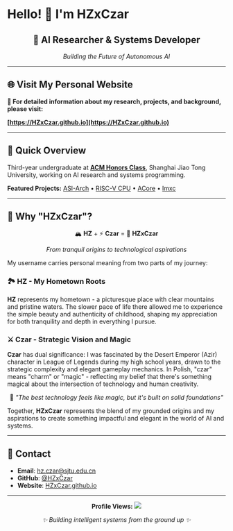 # Hello! 👋 I'm HZxCzar

<div align="center">
  <h2>🤖 AI Researcher & Systems Developer</h2>
  <p><em>Building the Future of Autonomous AI</em></p>
</div>

---

## 🌐 Visit My Personal Website

**📖 For detailed information about my research, projects, and background, please visit:**

**[https://HZxCzar.github.io](https://HZxCzar.github.io)**

---

## 🚀 Quick Overview

Third-year undergraduate at [**ACM Honors Class**](https://acm.sjtu.edu.cn/home), Shanghai Jiao Tong University, working on AI research and systems programming.

**Featured Projects:** [ASI-Arch](https://github.com/GAIR-NLP/ASI-Arch) • [RISC-V CPU](https://github.com/HZxCzar/CPU) • [ACore](https://github.com/HZxCzar/ACore) • [Imxc](https://github.com/HZxCzar/Imxc)

---

## 🌟 Why "HZxCzar"?

<div align="center">
  
🏔️ **HZ** + ⚡ **Czar** = 🚀 **HZxCzar**

*From tranquil origins to technological aspirations*

</div>

My username carries personal meaning from two parts of my journey:

### 🏞️ **HZ - My Hometown Roots**

**HZ** represents my hometown - a picturesque place with clear mountains and pristine waters. The slower pace of life there allowed me to experience the simple beauty and authenticity of childhood, shaping my appreciation for both tranquility and depth in everything I pursue.

### ⚔️ **Czar - Strategic Vision and Magic**

**Czar** has dual significance: I was fascinated by the Desert Emperor (Azir) character in League of Legends during my high school years, drawn to the strategic complexity and elegant gameplay mechanics. In Polish, "czar" means "charm" or "magic" - reflecting my belief that there's something magical about the intersection of technology and human creativity.

<div align="center">
  
💭 *"The best technology feels like magic, but it's built on solid foundations"*

</div>

Together, **HZxCzar** represents the blend of my grounded origins and my aspirations to create something impactful and elegant in the world of AI and systems.

---

## 🤝 Contact

- **Email**: [hz.czar@sjtu.edu.cn](mailto:hz.czar@sjtu.edu.cn)
- **GitHub**: [@HZxCzar](https://github.com/HZxCzar)
- **Website**: [HZxCzar.github.io](https://HZxCzar.github.io)

---

<div align="center">
  
**Profile Views:** ![](https://komarev.com/ghpvc/?username=HZxCzar&color=blueviolet)

*✨ Building intelligent systems from the ground up ✨*

</div>